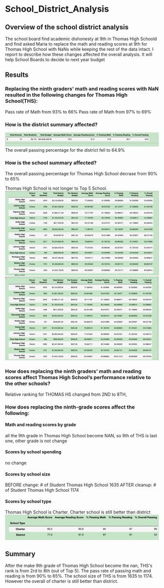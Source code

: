 # School_District_Analysis
## Overview of the school district analysis
The school board  find academic dishonesty at 9th in Thomas High Schoold and find asked Maria to replace the math and reading scores at 9th for Thomas High School with NaNs while keeping the rest of the data intact. I report to describe how these changes affected the overall analysis. It will help School Boards to decide to next year budget
## Results 

### Replacing the ninth graders' math and reading scores with NaN resulted in the following changes for Thomas High School(THS):
Pass rate of Math from 93% to 66%
Pass rate of Math from 97% to 69%

### How is the district summary affected?
![district_summary](Resources/district_summary.png)
The overall passing percentage for the district fell to 64.9%
### How is the school summary affected?
The overall passing percentage for Thomas High School decrase from 90% to 65%

Thomas High School is not longer to Top 5 School.
![THS_before_change](Resources/THS_before_change.png)
![THS_after_change](Resources/THS_after_change.png)
### How does replacing the ninth graders’ math and reading scores affect Thomas High School’s performance relative to the other schools?
Relative ranking for THOMAS HS changed from 2ND to 8TH,
### How does replacing the ninth-grade scores affect the following:
#### Math and reading scores by grade
all the 9th grade in Thomas High School become NAN, so 9th of THS is last one, other grade is not change

#### Scores by school spending
no change
#### Scores by school size
BEFORE change: # of Student Thomas High School       1635
AFTER cleanup: # of Student Thomas High School       1174
#### Scores by school type
Thomas High School is Charter. Charter school is still better than district 
![Type-dis](Resources/Type-dis.png)
## Summary
After the make 9th grade of Thomas High School become the nan, THS's rank is from 2rd to 8th (out of Top 5). The pass rate of passing math and reading is from 90% to 65%.  The school size of THS is from 1635 to 1174. However the overall of charter is still better than district.
